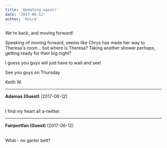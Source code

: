 ```yaml
---
title: 'Updating again!'
date: '2017-06-12'
author: 'Keira'
---
```


<p>We're back, and moving forward!</p><p>Speaking of moving forward, seems like Chrys has made her way to Theresa's room... but where is Theresa? Taking another shower perhaps, getting ready for their big night?</p><p>I guess you guys will just have to wait and see!</p><p>See you guys on Thursday</p><p>Keith W.</p>

---
**Adamas (Guest)** (2017-06-12)

<br> I find my heart all a-twitter.<br>

---
**Fairportfan (Guest)** (2017-06-12)

<br> What - no garter belt?

